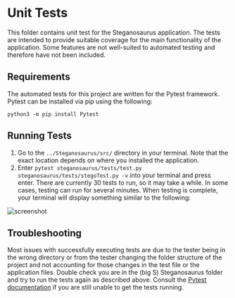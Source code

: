 # Unit Tests

This folder contains unit test for the Steganosaurus application. The tests are intended to provide suitable coverage for the main functionality of the application. Some features are not well-suited to automated testing and therefore have not been included.

## Requirements

The automated tests for this project are written for the Pytest framework. Pytest can be installed via pip using the following:

`python3 -m pip install Pytest`

## Running Tests

1. Go to the `../Steganosaurus/src/` directory in your terminal. Note that the exact location depends on where you installed the application.
2. Enter `pytest steganosaurus/tests/test.py steganosaurus/tests/stegoTest.py -v` into your terminal and press enter.
There are currently 30 tests to run, so it may take a while. In some cases, testing can run for several minutes. When testing is complete, your terminal will display something similar to the following:

![screenshot](https://github.com/Jonmainhart/cmsc495_final/blob/66b8922d5058ea675f9955d88131efd232750ab8/Steganosaurus/steganosaurus/tests/terminal.png)

## Troubleshooting

Most issues with successfully executing tests are due to the tester being in the wrong directory or from the tester changing the folder structure of the project and not accounting for those changes in the test file or the application files. Double check you are in the (big S) Steganosaurus folder and try to run the tests again as described above. Consult the [Pytest documentation](https://docs.pytest.org/en/7.1.x/) if you are still unable to get the tests running.
